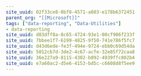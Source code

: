 ```yaml
---
site_uuid: 02f33ce8-0bf8-4571-a603-e178b6372451
parent_org: "[[Microsoft]]"
tags: ["data-reporting", "Data-Utilities"]
- data-reporting
site_uuid: d03dff8a-8c65-4724-93e1-00cf906f233f
site_uuid: 7bbee1f7-6199-4825-9f50-741e786f5fc7
site_uuid: d43d6ede-fe3f-494e-9724-ebb0c69d54da
site_uuid: 5012cb7d-3de2-4c67-acfe-32e85f72caa8
site_uuid: 36e227a9-8115-4302-b892-4939ffc802b4
site_uuid: e7a60ac2-d5e6-4153-bd5c-c6608d8f5ee9
---
```

